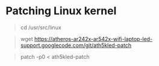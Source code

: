 # Patching Linux kernel #

> cd /usr/src/linux

> wget https://atheros-ar242x-ar542x-wifi-laptop-led-support.googlecode.com/git/ath5kled-patch

> patch -p0 < ath5kled-patch